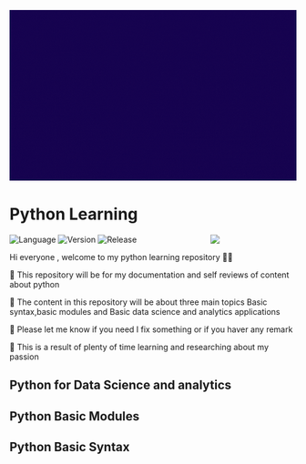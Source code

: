 <p align="center">
  <img width="600" height="300" src="pythongif.gif">
</p>

# Python Learning 
<img align="right" width="30%" src="https://i.redd.it/y5s7p1z1mki51.png">

![Language](https://img.shields.io/static/v1?label=Language&message=Python&color=blueviolet)
![Version](https://img.shields.io/static/v1?label=Version&message=v1.0&color=blueviolet)
![Release](https://img.shields.io/static/v1?label=Release-Date&message=Soon&color=blueviolet)

Hi everyone , welcome to my python learning repository 🐍🐍

🐍 This repository will be for my documentation and self reviews of content about python

🐍 The content in this repository will be about three main topics Basic syntax,basic modules and Basic data science and analytics applications

🐍 Please let me know if you need I fix something or if you haver any remark 

🐍 This is a result of plenty of time learning and researching about my passion 

## Python for Data Science and analytics
## Python Basic Modules 
## Python Basic Syntax 
